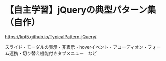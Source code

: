 # 【自主学習】jQueryの典型パターン集（自作）
https://kpt5.github.io/TypicalPattern-jQuery/

スライド・モーダルの表示・非表示・hoverイベント・アコーディオン・フォーム連携・切り替え機能付きタブメニュー　など
